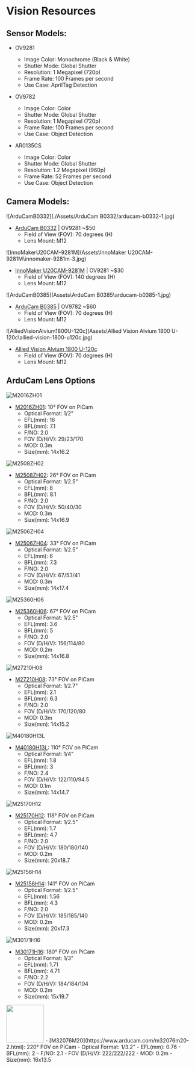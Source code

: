 # Vision Resources

## Sensor Models:
- OV9281
  - Image Color: Monochrome (Black & White)
  - Shutter Mode: Global Shutter
  - Resolution: 1 Megapixel (720p)
  - Frame Rate: 100 Frames per second
  - Use Case: AprilTag Detection

- OV9782
  - Image Color: Color
  - Shutter Mode: Global Shutter
  - Resolution: 1 Megapixel (720p)
  - Frame Rate: 100 Frames per second
  - Use Case: Object Detection

- AR0135CS
  - Image Color: Color
  - Shutter Mode: Global Shutter
  - Resolution: 1.2 Megapixel (960p)
  - Frame Rate: 52 Frames per second
  - Use Case: Object Detection

## Camera Models:
![ArduCamB0332](./Assets/ArduCam B0332/arducam-b0332-1.jpg)
- [ArduCam B0332](https://www.arducam.com/arducam-120fps-global-shutter-usb-camera-board-1mp-720p-ov9281-uvc-webcam-module-with-low-distortion-m12-lens-without-microphones-for-computer-laptop-android-device-and-raspberry-pi.html) | OV9281 ~$50
  - Field of View (FOV): 70 degrees (H)
  - Lens Mount: M12

![InnoMakerU20CAM-9281M](Assets\InnoMaker U20CAM-9281M\innomaker-9281m-3.jpg)
- [InnoMaker U20CAM-9281M](https://www.inno-maker.com/product/u20cam-9281m/) | OV9281 ~$30
  - Field of View (FOV): 140 degrees (H)
  - Lens Mount: M12

![ArduCamB0385](Assets\ArduCam B0385\arducam-b0385-1.jpg)
- [ArduCam B0385](https://www.arducam.com/100fps-global-shutter-color-usb-camera-board-1mp-ov9782-uvc-webcam-module-with-low-distortion-m12-lens-without-microphones-for-computer-laptop-android-device-and-raspberry-pi-arducam.html) | OV9782 ~$60
  - Field of View (FOV): 70 degrees (H)
  - Lens Mount: M12

![AlliedVisionAlvium1800U-120c](Assets\Allied Vision Alvium 1800 U-120c\allied-vision-1800-u120c.jpg)
- [Allied Vision Alvium 1800 U-120c](https://www.edmundoptics.com/p/Allied-Vision-Alvium-1800-U-120c-13-12MP-S-Mount-USB-31-Color-Camera/42978?gad_source=1&gad_campaignid=13119664528&gclid=CjwKCAjwvO7CBhAqEiwA9q2YJXOe8ENJLFAVuRY7BWkGEp8bWYOKhWRI6bgxAd66MUWJMI1muU7UPBoCaXEQAvD_BwE)
  - Field of View (FOV): 70 degrees (H)
  - Lens Mount: M12

## ArduCam Lens Options
![M2016ZH01](Assets\Lenses\arducam-m2016zh01.png)
- [M2016ZH01](https://www.arducam.com/m2016zh01-2.html): 10° FOV on PiCam
  - Optical Format: 1/2"
  - EFL(mm): 16
  - BFL(mm): 7.1
  - F/NO: 2.0
  - FOV (D/H/V): 29/23/170
  - MOD: 0.3m
  - Size(mm): 14x16.2

![M2508ZH02](Assets\Lenses\arducam-m2508zh02.jpg)
- [M2508ZH02](https://www.arducam.com/m2508zh02-2.html): 26° FOV on PiCam
  - Optical Format: 1/2.5"
  - EFL(mm): 8
  - BFL(mm): 8.1
  - F/NO: 2.0
  - FOV (D/H/V): 50/40/30
  - MOD: 0.3m
  - Size(mm): 14x16.9

![M2506ZH04](Assets\Lenses\arducam-m2506zh04.jpg)
- [M2506ZH04](https://www.arducam.com/m2506zh04-2.html): 33° FOV on PiCam
  - Optical Format: 1/2.5"
  - EFL(mm): 6
  - BFL(mm): 7.3
  - F/NO: 2.0
  - FOV (D/H/V): 67/53/41
  - MOD: 0.3m
  - Size(mm): 14x17.4

![M25360H06](Assets\Lenses\arducam-m25360h06.jpg)
- [M25360H06](https://www.arducam.com/m25360h06-2.html): 67° FOV on PiCam
  - Optical Format: 1/2.5"
  - EFL(mm): 3.6
  - BFL(mm): 5
  - F/NO: 2.0
  - FOV (D/H/V): 156/114/80
  - MOD: 0.2m
  - Size(mm): 14x16.8

![M27210H08](Assets\Lenses\arducam-m27210h08.jpg)
- [M27210H08](https://www.arducam.com/m27210h08-2.html): 73° FOV on PiCam
  - Optical Format: 1/2.7"
  - EFL(mm): 2.1
  - BFL(mm): 6.3
  - F/NO: 2.0
  - FOV (D/H/V): 170/120/80
  - MOD: 0.3m
  - Size(mm): 14x15.2

![M40180H13L](Assets\Lenses\arducam-m40180h13l.png)
- [M40180H13L](https://www.arducam.com/arducam-m12-mount-camera-lens-m40180h13l.html): 110° FOV on PiCam
  - Optical Format: 1/4"
  - EFL(mm): 1.8
  - BFL(mm): 3
  - F/NO: 2.4
  - FOV (D/H/V): 122/110/94.5
  - MOD: 0.1m
  - Size(mm): 14x14.7

![M25170H12](Assets\Lenses\arducam-m25170h12.jpg)
- [M25170H12](https://www.arducam.com/m25170h12-2.html): 118° FOV on PiCam
  - Optical Format: 1/2.5"
  - EFL(mm): 1.7
  - BFL(mm): 4.7
  - F/NO: 2.0
  - FOV (D/H/V): 180/180/140
  - MOD: 0.2m
  - Size(mm): 20x18.7

![M25156H14](Assets\Lenses\arducam-m25156h14.jpg)
- [M25156H14](https://www.arducam.com/m25156h14.html): 141° FOV on PiCam
  - Optical Format: 1/2.5"
  - EFL(mm): 1.56
  - BFL(mm): 4.3
  - F/NO: 2.0
  - FOV (D/H/V): 185/185/140
  - MOD: 0.2m
  - Size(mm): 20x17.3

![M30171H16](Assets\Lenses\arducam-m30171h16.jpg)
- [M30171H16](https://www.arducam.com/m30171h16-2.html): 180° FOV on PiCam
  - Optical Format: 1/3"
  - EFL(mm): 1.71
  - BFL(mm): 4.71
  - F/NO: 2.2
  - FOV (D/H/V): 184/184/104
  - MOD: 0.2m
  - Size(mm): 15x19.7

<!-- ![M32076M20](./Assets/Lenses/arducam-m32076m20.jpg | width=100) -->
<img src="https://github.com/Team217/cluckipedia/blob/main/Assets/Lenses/arducam-m2016zh01.png" width="100" />
- [M32076M20](https://www.arducam.com/m32076m20-2.html): 220° FOV on PiCam
  - Optical Format: 1/3.2"
  - EFL(mm): 0.76
  - BFL(mm): 2
  - F/NO: 2.1
  - FOV (D/H/V): 222/222/222
  - MOD: 0.2m
  - Size(mm): 16x13.5
